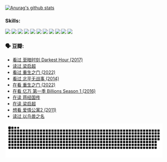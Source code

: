 
[![Anurag's github stats](https://github-readme-stats.vercel.app/api?username=w940853815)](https://github.com/anuraghazra/github-readme-stats)

### Skills:

<code><img height="32" src="https://cdn.jsdelivr.net/npm/simple-icons@v5/icons/python.svg"></code>
<code><img height="32" src="https://cdn.jsdelivr.net/npm/simple-icons@v5/icons/javascript.svg"></code>
<code><img height="32" src="https://cdn.jsdelivr.net/npm/simple-icons@v5/icons/django.svg"></code>
<code><img height="32" src="https://cdn.jsdelivr.net/npm/simple-icons@v5/icons/flask.svg"></code>
<code><img height="32" src="https://cdn.jsdelivr.net/npm/simple-icons@v5/icons/vuetify.svg"></code>
<code><img height="32" src="https://cdn.jsdelivr.net/npm/simple-icons@v5/icons/git.svg"></code>
<code><img height="32" src="https://cdn.jsdelivr.net/npm/simple-icons@v5/icons/docker.svg"></code>
<code><img height="32" src="https://cdn.jsdelivr.net/npm/simple-icons@v5/icons/postgresql.svg"></code>
<code><img height="32" src="https://cdn.jsdelivr.net/npm/simple-icons@v5/icons/elasticsearch.svg"></code>
<code><img height="32" src="https://cdn.jsdelivr.net/npm/simple-icons@v5/icons/macos.svg"></code>
<code><img height="32" src="https://cdn.jsdelivr.net/npm/simple-icons@v5/icons/linux.svg"></code>

### 🗣 豆瓣:

<!-- DOUBAN-ACTIVITIES:START -->
- [看过 至暗时刻 Darkest Hour‎ (2017)](https://www.douban.com/people/136069238/status/3891150447/?_i=54485529)
- [读过 梁启超](https://www.douban.com/people/136069238/status/3890762532/?_i=54485529)
- [看过 重生之门‎ (2022)](https://www.douban.com/people/136069238/status/3890599462/?_i=54485529)
- [看过 北平无战事‎ (2014)](https://www.douban.com/people/136069238/status/3889810506/?_i=54485529)
- [在看 重生之门‎ (2022)](https://www.douban.com/people/136069238/status/3882598762/?_i=54485529)
- [在看 亿万 第一季 Billions Season 1‎ (2016)](https://www.douban.com/people/136069238/status/3878098700/?_i=54485529)
- [在读 蒋经国传](https://www.douban.com/people/136069238/status/3877458956/?_i=54485529)
- [在读 梁启超](https://www.douban.com/people/136069238/status/3876806133/?_i=54485529)
- [想看 爱情公寓2‎ (2011)](https://www.douban.com/people/136069238/status/3876682115/?_i=54485529)
- [读过 以鸟兽之名](https://www.douban.com/people/136069238/status/3876369302/?_i=54485529)
<!-- DOUBAN-ACTIVITIES:END -->


![Snake animation](https://raw.githubusercontent.com/w940853815/w940853815/output/github-contribution-grid-snake.svg)

<!--
**w940853815/w940853815** is a ✨ _special_ ✨ repository because its `README.md` (this file) appears on your GitHub profile.

Here are some ideas to get you started:

- 🔭 I’m currently working on ...
- 🌱 I’m currently learning ...
- 👯 I’m looking to collaborate on ...
- 🤔 I’m looking for help with ...
- 💬 Ask me about ...
- 📫 How to reach me: ...
- 😄 Pronouns: ...
- ⚡ Fun fact: ...
-->
